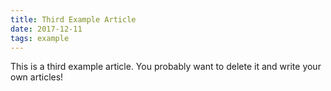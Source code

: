 ```yaml
---
title: Third Example Article
date: 2017-12-11
tags: example
---
```


This is a third example article. You probably want to delete it and write your own articles!
